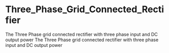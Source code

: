 # Three_Phase_Grid_Connected_Rectifier
The Three Phase grid connected rectifier with three phase input and DC output power
The Three Phase grid connected rectifier with three phase input and DC output power
